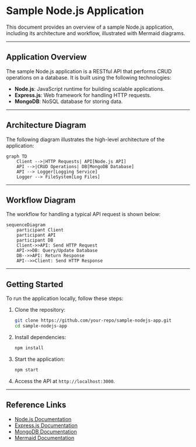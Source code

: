 # Sample Node.js Application

This document provides an overview of a sample Node.js application, including its architecture and workflow, illustrated with Mermaid diagrams.

---

## Application Overview

The sample Node.js application is a RESTful API that performs CRUD operations on a database. It is built using the following technologies:

- **Node.js**: JavaScript runtime for building scalable applications.
- **Express.js**: Web framework for handling HTTP requests.
- **MongoDB**: NoSQL database for storing data.

---

## Architecture Diagram

The following diagram illustrates the high-level architecture of the application:

```mermaid
graph TD
    Client -->|HTTP Requests| API[Node.js API]
    API -->|CRUD Operations| DB[MongoDB Database]
    API --> Logger[Logging Service]
    Logger --> FileSystem[Log Files]
```

---

## Workflow Diagram

The workflow for handling a typical API request is shown below:

```mermaid
sequenceDiagram
    participant Client
    participant API
    participant DB
    Client->>API: Send HTTP Request
    API->>DB: Query/Update Database
    DB-->>API: Return Response
    API-->>Client: Send HTTP Response
```

---

## Getting Started

To run the application locally, follow these steps:

1. Clone the repository:
   ```bash
   git clone https://github.com/your-repo/sample-nodejs-app.git
   cd sample-nodejs-app
   ```

2. Install dependencies:
   ```bash
   npm install
   ```

3. Start the application:
   ```bash
   npm start
   ```

4. Access the API at `http://localhost:3000`.

---

## Reference Links

- [Node.js Documentation](https://nodejs.org/en/docs/)
- [Express.js Documentation](https://expressjs.com/)
- [MongoDB Documentation](https://www.mongodb.com/docs/)
- [Mermaid Documentation](https://mermaid-js.github.io/mermaid/)
